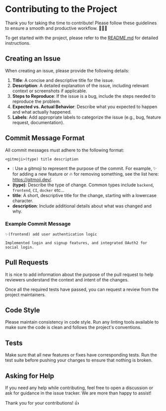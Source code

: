 # Contributing to the Project

Thank you for taking the time to contribute! Please follow these guidelines to ensure a smooth and productive workflow. 🚀🚀🚀

To get started with the project, please refer to the [README.md](https://github.com/numerique-gouv/impress/blob/main/README.md) for detailed instructions.

## Creating an Issue

When creating an issue, please provide the following details:

1.  **Title**: A concise and descriptive title for the issue.
2.  **Description**: A detailed explanation of the issue, including relevant context or screenshots if applicable.
3.  **Steps to Reproduce**: If the issue is a bug, include the steps needed to reproduce the problem.
4.  **Expected vs. Actual Behavior**: Describe what you expected to happen and what actually happened.
5.  **Labels**: Add appropriate labels to categorize the issue (e.g., bug, feature request, documentation).

## Commit Message Format

All commit messages must adhere to the following format:

`<gitmoji>(type) title description`

*   **<gitmoji>**: Use a gitmoji to represent the purpose of the commit. For example, ✨ for adding a new feature or 🔥 for removing something, see the list here: <https://gitmoji.dev/>.
*   **(type)**: Describe the type of change. Common types include `backend`, `frontend`, `CI`, `docker` etc...
*   **title**: A short, descriptive title for the change, starting with a lowercase character.
*   **description**: Include additional details about what was changed and why.

### Example Commit Message

```
✨(frontend) add user authentication logic 

Implemented login and signup features, and integrated OAuth2 for social login.
```

## Pull Requests

It is nice to add information about the purpose of the pull request to help reviewers understand the context and intent of the changes.

Once all the required tests have passed, you can request a review from the project maintainers.

## Code Style

Please maintain consistency in code style. Run any linting tools available to make sure the code is clean and follows the project's conventions.

## Tests

Make sure that all new features or fixes have corresponding tests. Run the test suite before pushing your changes to ensure that nothing is broken.

## Asking for Help

If you need any help while contributing, feel free to open a discussion or ask for guidance in the issue tracker. We are more than happy to assist!

Thank you for your contributions! 👍
